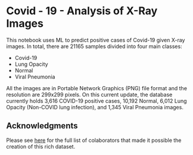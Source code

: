 # Covid - 19 - Analysis of X-Ray Images

This notebook uses ML to predict positive cases of Covid-19 given X-ray images. In total, there are 21165 samples divided into four main classes:

- Covid-19
- Lung Opacity
- Normal
- Viral Pneumonia

All the images are in Portable Network Graphics (PNG) file format and the resolution are 299x299 pixels. On this current update, the database currently holds 3,616 COVID-19 positive cases, 10,192 Normal, 6,012 Lung Opacity (Non-COVID lung infection), and 1,345 Viral Pneumonia images.

## Acknowledgments

Please see [here](https://www.kaggle.com/tawsifurrahman/covid19-radiography-database) for the full list of colaborators that made it possible the creation of this rich dataset.
